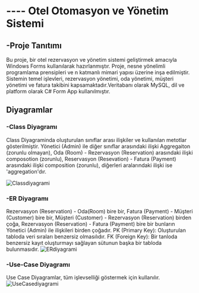  #  ----   Otel Otomasyon ve Yönetim Sistemi
## -Proje Tanıtımı
Bu proje, bir otel rezervasyon ve yönetim sistemi geliştirmek amacıyla Windows Forms kullanılarak hazırlanmıştır. Proje, nesne yönelimli programlama prensipleri ve  n katmanlı mimari yapısı üzerine inşa edilmiştir. Sistemin temel işlevleri, rezervasyon yönetimi, oda yönetimi, müşteri yönetimi ve fatura takibini kapsamaktadır.Veritabanı olarak MySQL, dil ve platform olarak C# Form App kullanılmıştır.

 ## Diyagramlar
 ### -Class Diyagramı
Class Diyagraminda oluşturulan sınıflar arası ilişkiler ve kullanılan metotlar gösterilmiştir. Yönetici (Admin) ile diğer sınıflar arasındaki ilişki Aggregaiton (zorunlu olmayan), Oda (Room) - Rezervasyon (Reservation) arasındaki ilişki composotion (zorunlu), Reservasyon (Resevation) - Fatura (Payment) arasındaki ilişki composition (zorunlu), diğerleri aralarındaki ilişki ise 'aggregation'dır.

 ![Classdiyagrami](https://github.com/user-attachments/assets/f24cb698-1bed-4519-9bdb-f8729f4112eb)

### -ER Diyagramı
Rezervasyon (Reservation)  - Oda(Room) bire bir, Fatura (Payment) - Müşteri (Customer) bire bir, Müşteri (Customer) - Rezervasyon (Reservation) birden çoğa, Rezervasyon (Reservation) - Fatura (Payment) bire bir bunların Yönetici (Admin) ile ilişkileri birden çoğadır. 
PK (Primary Key): Oluşturulan tabloda veri sıraları benzersiz olmasılıdır.
FK (Foreign Key): Bir tanloda benzersiz kayıt oluşturmayı sağlayan sütunun başka bir tabloda bulunmasıdır.
![ERdiyagrami](https://github.com/user-attachments/assets/880c4b3c-d956-41c3-a205-a14f7dcc7ae3)

### -Use-Case Diyagramı
Use Case Diyagramlar, tüm işlevselliği göstermek için kullanılır.
![UseCasediyagrami](https://github.com/user-attachments/assets/20ca06dd-8dfe-430c-95a7-950b7dca16fd)

